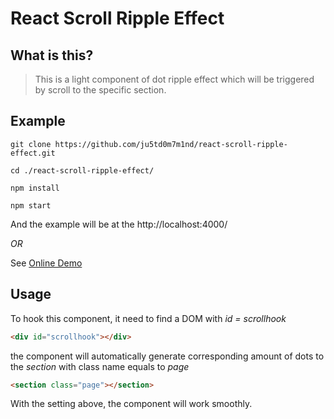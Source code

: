 # React Scroll Ripple Effect

## What is this?
> This is a light component of dot ripple effect
> which will be triggered by scroll to the specific section. 

## Example


```
git clone https://github.com/ju5td0m7m1nd/react-scroll-ripple-effect.git

cd ./react-scroll-ripple-effect/

npm install

npm start
```
And the example will be at the http://localhost:4000/

*OR*

See [Online Demo](http://www.ju5td0m7m1nd.com/entertainment)

## Usage

To hook this component, it need to find a DOM with *id = scrollhook*
``` html
<div id="scrollhook"></div>
```
the component will automatically generate corresponding amount of dots
to the *section* with class name equals to *page*

``` html
<section class="page"></section>
```
With the setting above, the component will work smoothly.


